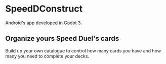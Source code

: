 # SpeedDConstruct

Android's app developed in Godot 3.

## Organize yours Speed Duel's cards
Build up your own catalogue to control how many cards you have and how many you need to complete your decks. 
